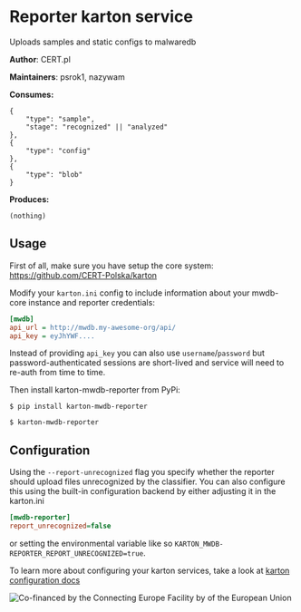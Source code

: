 # Reporter karton service

Uploads samples and static configs to malwaredb

**Author**: CERT.pl

**Maintainers**: psrok1, nazywam

**Consumes:**
```
{
    "type": "sample",
    "stage": "recognized" || "analyzed"
},
{
    "type": "config"
},
{
    "type": "blob"
}
```

**Produces:**
```
(nothing)
```


## Usage

First of all, make sure you have setup the core system: https://github.com/CERT-Polska/karton

Modify your `karton.ini` config to include information about your mwdb-core instance and reporter credentials:

```ini
[mwdb]
api_url = http://mwdb.my-awesome-org/api/
api_key = eyJhYWF....
```

Instead of providing `api_key` you can also use `username`/`password` but password-authenticated sessions are short-lived and service will need to re-auth from time to time.


Then install karton-mwdb-reporter from PyPi:

```shell
$ pip install karton-mwdb-reporter

$ karton-mwdb-reporter
```


## Configuration

Using the `--report-unrecognized` flag you specify whether the reporter should upload files unrecognized by the classifier. You can also configure this using the built-in configuration backend by either adjusting it in the karton.ini

```ini
[mwdb-reporter]
report_unrecognized=false
```

or setting the environmental variable like so `KARTON_MWDB-REPORTER_REPORT_UNRECOGNIZED=true`.

To learn more about configuring your karton services, take a look at [karton configuration docs](https://karton-core.readthedocs.io/en/latest/service_configuration.html)


![Co-financed by the Connecting Europe Facility by of the European Union](https://www.cert.pl/uploads/2019/02/en_horizontal_cef_logo-e1550495232540.png)
